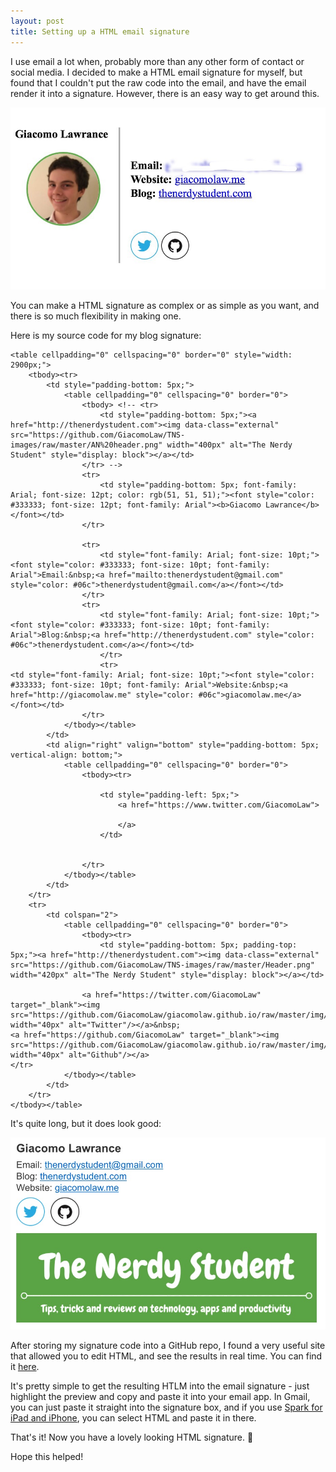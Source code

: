 ```yaml
---
layout: post
title: Setting up a HTML email signature
---
```


I use email a lot when, probably more than any other form of contact or social media. I decided to make a HTML email signature for myself, but found that I couldn't put the raw code into the email, and have the email render it into a signature. However, there is an easy way to get around this.

![My personal email signature](https://github.com/GiacomoLaw/blog/raw/master/images/FullSizeRender.jpeg "My personal email signature")

You can make a HTML signature as complex or as simple as you want, and there is so much flexibility in making one.

Here is my source code for my blog signature:

```
<table cellpadding="0" cellspacing="0" border="0" style="width: 2900px;">
    <tbody><tr>
        <td style="padding-bottom: 5px;">
            <table cellpadding="0" cellspacing="0" border="0">
                <tbody> <!-- <tr>
                    <td style="padding-bottom: 5px;"><a href="http://thenerdystudent.com"><img data-class="external" src="https://github.com/GiacomoLaw/TNS-images/raw/master/AN%20header.png" width="400px" alt="The Nerdy Student" style="display: block"></a></td>
                </tr> -->
                <tr>
                    <td style="padding-bottom: 5px; font-family: Arial; font-size: 12pt; color: rgb(51, 51, 51);"><font style="color: #333333; font-size: 12pt; font-family: Arial"><b>Giacomo Lawrance</b></font></td>
                </tr>
                
                <tr>
                    <td style="font-family: Arial; font-size: 10pt;"><font style="color: #333333; font-size: 10pt; font-family: Arial">Email:&nbsp;<a href="mailto:thenerdystudent@gmail.com" style="color: #06c">thenerdystudent@gmail.com</a></font></td>
                </tr>
                <tr>
                    <td style="font-family: Arial; font-size: 10pt;"><font style="color: #333333; font-size: 10pt; font-family: Arial">Blog:&nbsp;<a href="http://thenerdystudent.com" style="color: #06c">thenerdystudent.com</a></font></td>
                    </tr>
                    <tr>
<td style="font-family: Arial; font-size: 10pt;"><font style="color: #333333; font-size: 10pt; font-family: Arial">Website:&nbsp;<a href="http://giacomolaw.me" style="color: #06c">giacomolaw.me</a></font></td>
                </tr>
            </tbody></table>
        </td>
        <td align="right" valign="bottom" style="padding-bottom: 5px; vertical-align: bottom;">
            <table cellpadding="0" cellspacing="0" border="0">
                <tbody><tr>
                    
                    <td style="padding-left: 5px;">
                        <a href="https://www.twitter.com/GiacomoLaw">
                            
                        </a>
                    </td>
                    
                    
                </tr>
            </tbody></table>
        </td>
    </tr>
    <tr>
        <td colspan="2">
            <table cellpadding="0" cellspacing="0" border="0">
                <tbody><tr>
                    <td style="padding-bottom: 5px; padding-top: 5px;"><a href="http://thenerdystudent.com"><img data-class="external" src="https://github.com/GiacomoLaw/TNS-images/raw/master/Header.png" width="420px" alt="The Nerdy Student" style="display: block"></a></td>
                
                <a href="https://twitter.com/GiacomoLaw" target="_blank"><img src="https://github.com/GiacomoLaw/giacomolaw.github.io/raw/master/img/twitter.png" width="40px" alt="Twitter"/></a>&nbsp;
<a href="https://github.com/GiacomoLaw" target="_blank"><img src="https://github.com/GiacomoLaw/giacomolaw.github.io/raw/master/img/Github.png" width="40px" alt="Github"/></a> 
</tr>
            </tbody></table>
        </td>
    </tr>
</tbody></table>
```

It's quite long, but it does look good:

![Blog email signature](https://github.com/GiacomoLaw/blog/raw/master/images/IMG_8713.PNG "My blog email signature")

After storing my signature code into a GitHub repo, I found a very useful site that allowed you to edit HTML, and see the results in real time. You can find it [here](http://htmledit.squarefree.com). 

It's pretty simple to get the resulting HTLM into the email signature - just highlight the preview and copy and paste it into your email app. In Gmail, you can just paste it straight into the signature box, and if you use [Spark for iPad and iPhone](https://itunes.apple.com/gb/app/spark-love-your-email-again/id997102246?mt=8), you can select HTML and paste it in there. 

That's it! Now you have a lovely looking HTML signature. 🙂 

Hope this helped!
